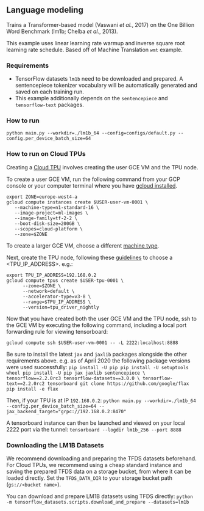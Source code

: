 
## Language modeling
Trains a Transformer-based model (Vaswani *et al.*, 2017) on the One Billion
Word Benchmark (lm1b; Chelba *et al.*, 2013).

This example uses linear learning rate warmup and inverse square root learning
rate schedule. Based off of Machine Translation `wmt` example.


### Requirements

*   TensorFlow datasets `lm1b` need to be downloaded and prepared.
    A sentencepiece tokenizer vocabulary will be automatically generated
    and saved on each training run.
*   This example additionally depends on the `sentencepiece` and
    `tensorflow-text` packages.

### How to run

`python main.py --workdir=./lm1b_64 --config=configs/default.py --config.per_device_batch_size=64`

### How to run on Cloud TPUs

Creating a [Cloud TPU](https://cloud.google.com/tpu/docs/quickstart) involves
creating the user GCE VM and the TPU node.

To create a user GCE VM, run the following command from your GCP console or your
computer terminal where you have
[gcloud installed](https://cloud.google.com/sdk/install).

```
export ZONE=europe-west4-a
gcloud compute instances create $USER-user-vm-0001 \
   --machine-type=n1-standard-16 \
   --image-project=ml-images \
   --image-family=tf-2-2 \
   --boot-disk-size=200GB \
   --scopes=cloud-platform \
   --zone=$ZONE
```

To create a larger GCE VM, choose a different
[machine type](https://cloud.google.com/compute/docs/machine-types).

Next, create the TPU node, following these
[guidelines](https://cloud.google.com/tpu/docs/internal-ip-blocks) to choose a
<TPU_IP_ADDRESS>. e.g.:

```
export TPU_IP_ADDRESS=192.168.0.2
gcloud compute tpus create $USER-tpu-0001 \
      --zone=$ZONE \
      --network=default \
      --accelerator-type=v3-8 \
      --range=$TPU_IP_ADDRESS \
      --version=tpu_driver_nightly
```

Now that you have created both the user GCE VM and the TPU node, ssh to the GCE
VM by executing the following command, including a local port forwarding rule
for viewing tensorboard:

```
gcloud compute ssh $USER-user-vm-0001 -- -L 2222:localhost:8888
```

Be sure to install the latest `jax` and `jaxlib` packages alongside the other
requirements above. e.g. as of April 2020 the following package versions were
used successfully: `pip install -U pip pip install -U setuptools wheel pip
install -U pip jax jaxlib sentencepiece \ tensorflow==2.2.0rc3
tensorflow-datasets==3.0.0 \ tensorflow-text==2.2.0rc2 tensorboard git clone
https://github.com/google/flax pip install -e flax`

Then, if your TPU is at IP `192.168.0.2`: `python main.py --workdir=./lm1b_64
--config.per_device_batch_size=64 --jax_backend_target="grpc://192.168.0.2:8470"`

A tensorboard instance can then be launched and viewed on your local 2222 port
via the tunnel: `tensorboard --logdir lm1b_256 --port 8888`

### Downloading the LM1B Datasets

We recommend downloading and preparing the TFDS datasets beforehand. For Cloud
TPUs, we recommend using a cheap standard instance and saving the prepared TFDS
data on a storage bucket, from where it can be loaded directly. Set the
`TFDS_DATA_DIR` to your storage bucket path (`gs://<bucket name>`).

You can download and prepare LM1B datasets using TFDS directly:
`python -m tensorflow_datasets.scripts.download_and_prepare
--datasets=lm1b`

